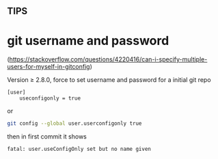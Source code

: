 TIPS
----

# git username and password
(https://stackoverflow.com/questions/4220416/can-i-specify-multiple-users-for-myself-in-gitconfig)

Version ≥ 2.8.0, force to set username and password for a initial git repo
```
[user]
    useconfigonly = true
```
or
```sh
git config --global user.userconfigonly true
```

then in first commit it shows
```
fatal: user.useConfigOnly set but no name given
```
